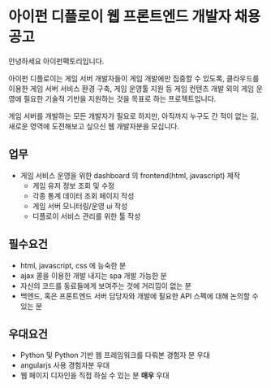# 아이펀 디플로이 웹 프론트엔드 개발자 채용공고

안녕하세요 아이펀팩토리입니다.

아이펀 디플로이는 게임 서버 개발자들이 게임 개발에만 집중할 수 있도록,
클라우드를 이용한 게임 서버 서비스 환경 구축, 게임 운영툴 지원 등 게임 컨텐츠 개발 외의 게임 운영에 필요한 기술적 기반을 지원하는 것을 목표로 하는 프로젝트입니다.

게임 서버를 개발하는 모든 개발자가 필요로 하지만, 아직까지 누구도 간 적이 없는 길, 새로운 영역에 도전해보고 싶으신 웹 개발자분을 모십니다.

## 업무

- 게임 서비스 운영을 위한 dashboard 의 frontend(html, javascript) 제작
  - 게임 유저 정보 조회 및 수정
  - 각종 통계 데이터 조회 페이지 작성
  - 게임 서버 모니터링/운영 ui 작성
  - 디플로이 서비스 관리를 위한 툴 작성

## 필수요건

- html, javascript, css 에 능숙한 분
- ajax 콜을 이용한 개발 내지는 spa 개발 가능한 분
- 자신의 코드를 동료들에게 보여주는 것에 거리낌이 없는 분
- 백엔드, 혹은 프론트엔드 서버 담당자와 개발에 필요한 API 스펙에 대해 논의할 수 있는 분

## 우대요건

- Python 및 Python 기반 웹 프레임워크를 다뤄본 경험자 분 우대
- angularjs 사용 경험자분 우대
- 웹 페이지 디자인을 직접 하실 수 있는 분 **매우** 우대